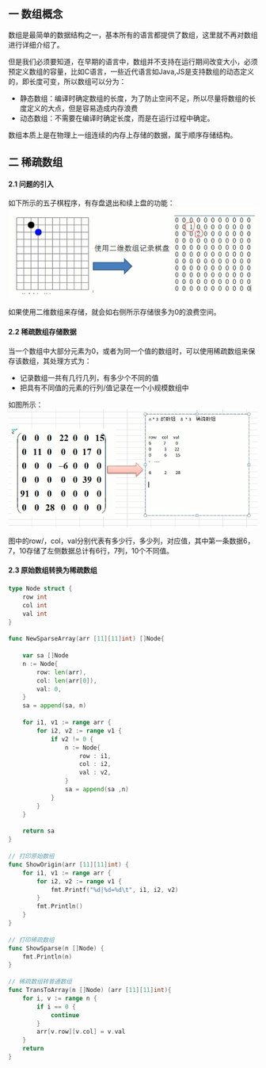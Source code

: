 ## 一 数组概念

数组是最简单的数据结构之一，基本所有的语言都提供了数组，这里就不再对数组进行详细介绍了。    

但是我们必须要知道，在早期的语言中，数组并不支持在运行期间改变大小，必须预定义数组的容量，比如C语言，一些近代语言如Java,JS是支持数组的动态定义的，即长度可变，所以数组可以分为：
- 静态数组：编译时确定数组的长度，为了防止空间不足，所以尽量将数组的长度定义的大点，但是容易造成内存浪费
- 动态数组：不需要在编译时确定长度，而是在运行过程中确定。

数组本质上是在物理上一组连续的内存上存储的数据，属于顺序存储结构。

## 二 稀疏数组

#### 2.1 问题的引入

如下所示的五子棋程序，有存盘退出和续上盘的功能：  
![](../images/Algorithm/sparsearry-1.png)

如果使用二维数组来存储，就会如右侧所示存储很多为0的浪费空间。  

#### 2.2 稀疏数组存储数据

当一个数组中大部分元素为0，或者为同一个值的数组时，可以使用稀疏数组来保存该数组，其处理方式为：
- 记录数组一共有几行几列，有多少个不同的值
- 把具有不同值的元素的行列/值记录在一个小规模数组中

如图所示：  
![](../images/Algorithm/sparsearry-2.png)

图中的row/，col，val分别代表有多少行，多少列，对应值，其中第一条数据6，7，10存储了左侧数据总计有6行，7列，10个不同值。  

#### 2.3 原始数组转换为稀疏数组

```go
type Node struct {
	row int
	col int
	val int
}

func NewSparseArray(arr [11][11]int) []Node{

	var sa []Node
	n := Node{
		row: len(arr),
		col: len(arr[0]),
		val: 0,
	}
	sa = append(sa, n)

	for i1, v1 := range arr {
        for i2, v2 := range v1 {
            if v2 != 0 {
                n := Node{
                    row : i1,
                    col : i2,
                    val : v2,
                }
                sa = append(sa ,n)
            }
        }
	}

	return sa
}

// 打印原始数组
func ShowOrigin(arr [11][11]int) {
	for i1, v1 := range arr {
        for i2, v2 := range v1 {
            fmt.Printf("%d|%d=%d\t", i1, i2, v2)
        }
        fmt.Println()
    }
}

// 打印稀疏数组
func ShowSparse(n []Node) {
	fmt.Println(n)
}

// 稀疏数组转普通数组
func TransToArray(n []Node) (arr [11][11]int){
    for i, v := range n {
        if i == 0 {
            continue
        }
        arr[v.row][v.col] = v.val
	}
	return
}
```
